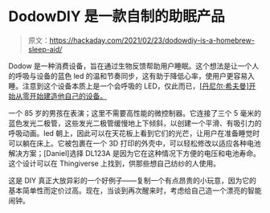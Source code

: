 # DodowDIY 是一款自制的助眠产品

> 原文：<https://hackaday.com/2021/02/23/dodowdiy-is-a-homebrew-sleep-aid/>

Dodow 是一种消费设备，旨在通过生物反馈帮助用户睡眠。这个想法是让一个人的呼吸与设备的蓝色 led 的温和节奏同步，这有助于降低心率，使用户更容易入睡。注意到这个设备本质上是一个会呼吸的 LED，仅此而已，[[丹尼尔·希夫曼]开始从零开始建造他自己的设备。](https://github.com/dshiffman/dodowDIY)

一个 85 岁的男孩在表演；这里不需要高性能的微控制器。它连接了三个 5 毫米的蓝色发光二极管，这些发光二极管缓慢地上下倾斜，以创建一个平滑、有吸引力的呼吸动画。led 朝上，因此可以在天花板上看到它们的光芒，让用户在准备睡觉时可以躺在床上。它被包裹在一个 3D 打印的外壳中，可以轻松修改以适应各种电池解决方案；[Daniel]选择 DL123A 是因为它在这种情况下方便的电压和电池寿命。这个设计可以在 Thingiverse 上找到，供那些想自己纺纱的人使用。

这是 DIY 真正大放异彩的一个好例子——复制一个有点昂贵的小玩意，因为它的基本简单性而定价过高。现在，当谈到再次醒来时，考虑给自己造一个漂亮的智能闹钟。
